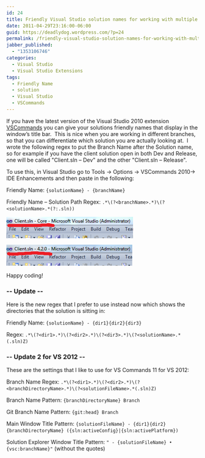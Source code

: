 ```yaml
---
id: 24
title: Friendly Visual Studio solution names for working with multiple branches
date: 2011-04-29T23:16:00-06:00
guid: https://deadlydog.wordpress.com/?p=24
permalink: /friendly-visual-studio-solution-names-for-working-with-multiple-branches/
jabber_published:
  - "1353106746"
categories:
  - Visual Studio
  - Visual Studio Extensions
tags:
  - Friendly Name
  - solution
  - Visual Studio
  - VSCommands
---
```


If you have the latest version of the Visual Studio 2010 extension [VSCommands](http://vscommands.com) you can give your solutions friendly names that display in the window’s title bar.  This is nice when you are working in different branches, so that you can differentiate which solution you are actually looking at.  I wrote the following regex to put the Branch Name after the Solution name, so for example if you have the client solution open in both Dev and Release, one will be called "Client.sln – Dev" and the other "Client.sln – Release".

To use this, in Visual Studio go to Tools -> Options -> VSCommands 2010-> IDE Enhancements and then paste in the following:

Friendly Name: `{solutionName} - {branchName}`

Friendly Name – Solution Path Regex: `.*\(?<branchName>.*)\(?<solutionName>.*(?:.sln))`

![Window title 1](/assets/Posts/2012/11/windowtitle1.png)

![Window title 2](/assets/Posts/2012/11/windowtitle2.png)

Happy coding!

### -- Update --

Here is the new regex that I prefer to use instead now which shows the directories that the solution is sitting in:

Friendly Name: `{solutionName} - {dir1}{dir2}{dir3}`

Regex: `.*\(?<dir1>.*)\(?<dir2>.*)\(?<dir3>.*)\(?<solutionName>.*(.sln)Z)`

### -- Update 2 for VS 2012 --

These are the settings that I like to use for VS Commands 11 for VS 2012:

Branch Name Regex: `.*\(?<dir1>.*)\(?<dir2>.*)\(?<branchDirectoryName>.*)\(?<solutionFileName>.*(.sln)Z)`

Branch Name Pattern: `{branchDirectoryName} Branch`

Git Branch Name Pattern: `{git:head} Branch`

Main Window Title Pattern: `{solutionFileName} - {dir1}{dir2}{branchDirectoryName} ({sln:activeConfig}|{sln:activePlatform})`

Solution Explorer Window Title Pattern: `" - {solutionFileName} • {vsc:branchName}"` (without the quotes)
